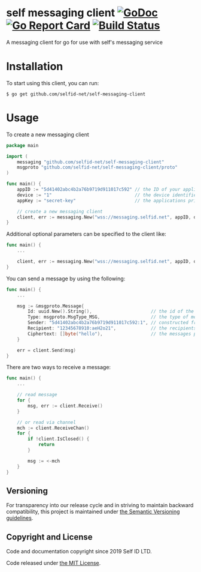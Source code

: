 # self messaging client [![GoDoc](https://godoc.org/github.com/selfid-net/self-messaging-client?status.svg)](https://godoc.org/github.com/selfid-net/self-messaging-client) [![Go Report Card](https://goreportcard.com/badge/github.com/selfid-net/self-messaging-client)](https://goreportcard.com/report/github.com/selfid-net/self-messaging-client) [![Build Status](https://travis-ci.com/selfid-net/self-messaging-client.svg?branch=master)](https://travis-ci.com/selfid-net/self-messaging-client)

A messaging client for go for use with self's messaging service

# Installation

To start using this client, you can run:

`$ go get github.com/selfid-net/self-messaging-client`

# Usage

To create a new messaging client

```go
package main

import (
    messaging "github.com/selfid-net/self-messaging-client"
    msgproto "github.com/selfid-net/self-messaging-client/proto"
)

func main() {
    appID := "5d41402abc4b2a76b9719d911017c592" // the ID of your application
    device := "1"                               // the device identifier you are connecting as
    appKey := "secret-key"                      // the applications private key

    // create a new messaging client
    client, err := messaging.New("wss://messaging.selfid.net", appID, device, appKey)
}
```


Additional optional parameters can be specified to the client like:

```go
func main() {
    ...

    client, err := messaging.New("wss://messaging.selfid.net", appID, device, appKey, messaging.AutoReconnect(true))
}
```

You can send a message by using the following:

```go
func main() {
    ...

    msg := &msgproto.Message{
        Id: uuid.New().String(),                      // the id of the request
        Type: msgproto.MsgType_MSG,                   // the type of message
        Sender: "5d41402abc4b2a76b9719d911017c592:1", // constructed from app ID and device
        Recipient: "12345678910:aeH2o21",             // the recipients self ID and device
        Ciphertext: []byte("hello"),                  // the messages payload
    }

    err = client.Send(msg)
}
```

There are two ways to receive a message:

```go
func main() {
    ...

    // read message
    for {
        msg, err := client.Receive()
    }

    // or read via channel
    mch := client.ReceiveChan()
    for {
        if !client.IsClosed() {
            return
        }

        msg := <-mch
    }
}
```


## Versioning

For transparency into our release cycle and in striving to maintain backward
compatibility, this project is maintained under [the Semantic Versioning guidelines](http://semver.org/).

## Copyright and License

Code and documentation copyright since 2019 Self ID LTD.

Code released under
[the MIT License](LICENSE).
